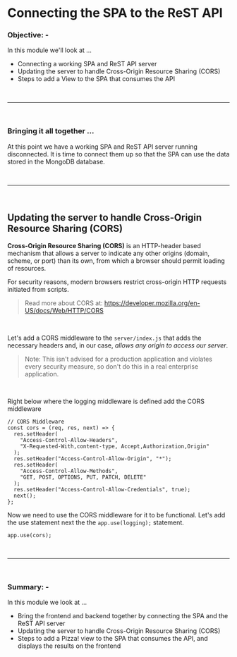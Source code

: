 # Connecting the SPA to the ReST API

### **Objective: -**

In this module we'll look at ...

- Connecting a working SPA and ReST API server
- Updating the server to handle Cross-Origin Resource Sharing (CORS)
- Steps to add a View to the SPA that consumes the API

<br>

---

<br>

### Bringing it all together ...

At this point we have a working SPA and ReST API server running disconnected. It is time to connect them up so that the SPA can use the data stored in the MongoDB database.

<br>

---

<br>

## Updating the server to handle Cross-Origin Resource Sharing (CORS)

**Cross-Origin Resource Sharing (CORS)** is an HTTP-header based mechanism that allows a server to indicate any other origins (domain, scheme, or port) than its own, from which a browser should permit loading of resources.

For security reasons, modern browsers restrict cross-origin HTTP requests initiated from scripts.

> Read more about CORS at: https://developer.mozilla.org/en-US/docs/Web/HTTP/CORS

<br>

Let's add a CORS middleware to the `server/index.js` that adds the necessary headers and, in our case, _allows any origin to access our server_.

> Note: This isn't advised for a production application and violates every security measure, so don't do this in a real enterprise application.

<br>

Right below where the logging middleware is defined add the CORS middleware

```node
// CORS Middleware
const cors = (req, res, next) => {
  res.setHeader(
    "Access-Control-Allow-Headers",
    "X-Requested-With,content-type, Accept,Authorization,Origin"
  );
  res.setHeader("Access-Control-Allow-Origin", "*");
  res.setHeader(
    "Access-Control-Allow-Methods",
    "GET, POST, OPTIONS, PUT, PATCH, DELETE"
  );
  res.setHeader("Access-Control-Allow-Credentials", true);
  next();
};
```

Now we need to use the CORS middleware for it to be functional. Let's add the use statement next the the `app.use(logging);` statement.

```node
app.use(cors);
```

<br>

---

<br>

### **Summary: -**

In this module we look at ...

- Bring the frontend and backend together by connecting the SPA and the ReST API server
- Updating the server to handle Cross-Origin Resource Sharing (CORS)
- Steps to add a Pizza! view to the SPA that consumes the API, and displays the results on the frontend
